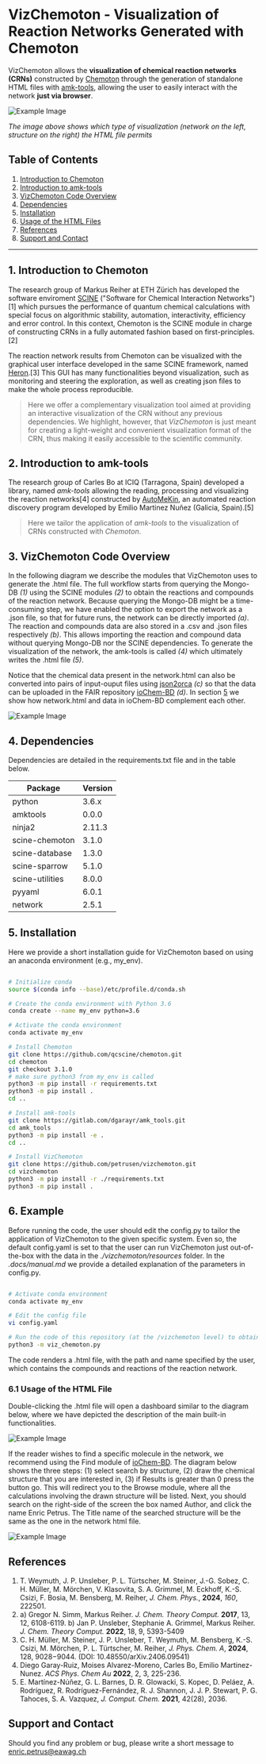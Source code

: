# VizChemoton - Visualization of Reaction Networks Generated with Chemoton

VizChemoton allows the **visualization of chemical reaction networks (CRNs)** constructed by [Chemoton](https://github.com/qcscine/chemoton) 
through the generation of standalone HTML files with [amk-tools](https://github.com/dgarayr/amk_tools), allowing the user to easily interact 
with the network **just via browser**.


![Example Image](./docs/example_crn_html.png)

*The image above shows which type of visualization (network on the left, structure on 
the right) the HTML file permits*


## Table of Contents

1. [Introduction to Chemoton](#introduction-to-chemoton)
2. [Introduction to amk-tools](#introduction-to-amk-tools)
3. [VizChemoton Code Overview](#vizchemoton-code-overview)
4. [Dependencies](#dependencies)
5. [Installation](#installation)
6. [Usage of the HTML Files](#usage-of-the-html-files)
7. [References](#references)
8. [Support and Contact](support-and-contact)

---

## 1. Introduction to Chemoton

The research group of Markus Reiher at ETH Zürich has developed the software enviroment [SCINE](https://github.com/qcscine) ("Software for 
Chemical Interaction Networks")[1] which pursues the performance of quantum chemical calculations with special focus
on algorithmic stability, automation, interactivity, efficiency and error control. In this context, Chemoton is the
SCINE module in charge of constructing CRNs in a fully automated fashion based on first-principles.[2] 

The reaction network results from Chemoton can be visualized with the graphical user interface developed in the same
SCINE framework, named [Heron](https://github.com/qcscine/heron).[3] This GUI has many functionalities beyond visualization, such as monitoring 
and steering the exploration, as well as creating json files to make the whole process reproducible. 

> Here we offer a complementary visualization tool aimed at providing an interactive visualization of the CRN without any previous dependencies. We highlight, however, that *VizChemoton* is just meant for creating a light-weight and convenient visualization format of the CRN, thus making it easily accessible to the scientific community.     


## 2. Introduction to amk-tools

The research group of Carles Bo at ICIQ (Tarragona, Spain) developed a library, named *amk-tools* allowing the 
reading, processing and visualizing the reaction networks[4] constructed by [AutoMeKin](https://github.com/emartineznunez/AutoMeKin), an automated reaction
discovery program developed by Emilio Martinez Nuñez (Galicia, Spain).[5] 


> Here we tailor the application of *amk-tools* to the visualization of CRNs constructed with *Chemoton*. 


## 3. VizChemoton Code Overview

In the following diagram we describe the modules that VizChemoton uses to generate the .html file.
The full workflow starts from querying the Mongo-DB *(1)* using the SCINE modules *(2)* to obtain the reactions
and compounds of the reaction network. Because querying the Mongo-DB might be a time-consuming step, we 
have enabled the option to export the network as a .json file, so that for future runs, the network can 
be directly imported *(a)*. The reaction and compounds data are also stored in a .csv and .json files respectively 
*(b)*. This allows importing the reaction and compound data without querying Mongo-DB nor the 
SCINE dependencies. To generate the visualization of the network, the amk-tools is called *(4)* which ultimately
writes the .html file *(5)*.

Notice that the chemical data present in the network.html can also be converted into pairs of input-ouput files
using [json2orca](https://github.com/gruberlopez/json2orca) *(c)* so that the data can be uploaded in the FAIR repository
[ioChem-BD](https://www.iochem-bd.org/) *(d)*. In section [5](#references) we show how network.html and data in 
ioChem-BD complement each other.

![Example Image](./docs/vizchemoton_architecture.png)

## 4. Dependencies

Dependencies are detailed in the requirements.txt file and in the table below.

| Package         | Version |
|-----------------|---------|
| python          | 3.6.x   |
| amktools        | 0.0.0   |
| ninja2          | 2.11.3  |
| scine-chemoton  | 3.1.0   |
| scine-database  | 1.3.0   |
| scine-sparrow   | 5.1.0   |
| scine-utilities | 8.0.0   |
| pyyaml          | 6.0.1   |
| network         | 2.5.1   |


## 5. Installation 

Here we provide a short installation guide for VizChemoton based on using an anaconda environment (e.g., my_env).

```bash

# Initialize conda
source $(conda info --base)/etc/profile.d/conda.sh

# Create the conda environment with Python 3.6
conda create --name my_env python=3.6

# Activate the conda environment
conda activate my_env

# Install Chemoton
git clone https://github.com/qcscine/chemoton.git
cd chemoton
git checkout 3.1.0
# make sure python3 from my_env is called
python3 -m pip install -r requirements.txt
python3 -m pip install .
cd ..

# Install amk-tools
git clone https://gitlab.com/dgarayr/amk_tools.git
cd amk_tools
python3 -m pip install -e .
cd ..

# Install VizChemoton
git clone https://github.com/petrusen/vizchemoton.git
cd vizchemoton
python3 -m pip install -r ./requirements.txt
python3 -m pip install .

```

## 6. Example

Before running the code, the user should edit the config.py to tailor the application of VizChemoton to the given 
specific system. Even so, the default config.yaml is set to that the user can run VizChemoton just out-of-the-box 
with the data in the *./vizchemoton/resources* folder. In the *.docs/manual.md* we provide a detailed explanation
of the parameters in config.py.

```bash

# Activate conda environment 
conda activate my_env

# Edit the config file
vi config.yaml

# Run the code of this repository (at the /vizchemoton level) to obtain the html
python3 -m viz_chemoton.py 

```

The code renders a .html file, with the path and name specified by the user, which contains the compounds and 
reactions of the reaction network. 

### 6.1 Usage of the HTML File

Double-clicking the .html file will open a dashboard similar to the diagram below, where we have 
depicted the description of the main built-in functionalities.

![Example Image](./docs/html_manual.png)

If the reader wishes to find a specific molecule in the network, we recommend using the Find module of 
[ioChem-BD](https://www.iochem-bd.org/). The diagram below shows the three steps: (1) select search by structure, (2) 
draw the chemical structure that you are interested in, (3) if Results is greater than 0 press the button go.
This will redirect you to the Browse module, where all the calculations involving the drawn structure will be listed. 
Next, you should search on the right-side of the screen the box named Author, and click the name Enric Petrus.
The Title name of the searched structure will be the same as the one in the network html file. 

![Example Image](./docs/iochem_find.png)

## References

1. T. Weymuth, J. P. Unsleber, P. L. Türtscher, M. Steiner, J.-G. Sobez, C. H. Müller, M. Mörchen,
V. Klasovita, S. A. Grimmel, M. Eckhoff, K.-S. Csizi, F. Bosia, M. Bensberg, M. Reiher, *J. Chem. Phys.*, **2024**, *160*, 222501.
2. a) Gregor N. Simm, Markus Reiher. *J. Chem. Theory Comput.* **2017**, 13, 12, 6108-6119.  b) Jan P. Unsleber, Stephanie A. Grimmel, Markus Reiher. *J. Chem. Theory Comput.* **2022**, 18, 9, 5393-5409
3. C. H. Müller, M. Steiner, J. P. Unsleber, T. Weymuth, M. Bensberg, K.-S. Csizi, M. Mörchen, P. L. Türtscher, M. Reiher, *J. Phys. Chem. A*, **2024**, 128, 9028−9044.
(DOI: 10.48550/arXiv.2406.09541)
4. Diego Garay-Ruiz, Moises Alvarez-Moreno, Carles Bo, Emilio Martinez-Nunez. *ACS Phys. Chem Au* **2022**, 2, 3, 225-236.
5. E. Martínez-Núñez, G. L. Barnes, D. R. Glowacki, S. Kopec, D. Peláez, A. Rodríguez, R. Rodríguez-Fernández, R. J. Shannon, J. J. P. Stewart, P. G. Tahoces, S. A. Vazquez, *J. Comput. Chem.* **2021**, 42(28), 2036.

## Support and Contact

Should you find any problem or bug, please write a short message
to [enric.petrus@eawag.ch](enric.petrus@eawag.ch) 
